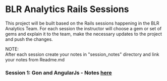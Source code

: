 BLR Analytics Rails Sessions
============================

This project will be built based on the Rails sessions happening in the BLR Analytics Team. For each session the instructor will choose a gem or set of gems and explain it to the team, make the necessary updates to the project and push the changes.

NOTE:<br>
After each session create your notes in "session_notes" directory and link your notes from Readme.md<br>

### Session 1: Gon and AngularJs - Notes [here](session_notes/gon_and_angularjs.md)
